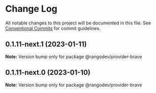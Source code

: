 # Change Log

All notable changes to this project will be documented in this file.
See [Conventional Commits](https://conventionalcommits.org) for commit guidelines.

## 0.1.11-next.1 (2023-01-11)

**Note:** Version bump only for package @rangodev/provider-brave

## 0.1.11-next.0 (2023-01-10)

**Note:** Version bump only for package @rangodev/provider-brave
